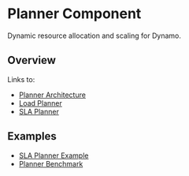 # Planner Component

Dynamic resource allocation and scaling for Dynamo.

## Overview

Links to:
- [Planner Architecture](../../architecture/planner_intro.rst)
- [Load Planner](../../architecture/load_planner.md)
- [SLA Planner](../../architecture/sla_planner.md)

## Examples

- [SLA Planner Example](../../architecture/sla_planner.md)
- [Planner Benchmark](../../guides/planner_benchmark/README.md)